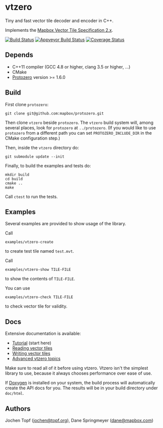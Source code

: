 # vtzero

Tiny and fast vector tile decoder and encoder in C++.

Implements the [Mapbox Vector Tile Specification 2.x](https://www.mapbox.com/vector-tiles/specification).

[![Build Status](https://travis-ci.org/mapbox/vtzero.svg?branch=master)](https://travis-ci.org/mapbox/vtzero)
[![Appveyor Build Status](https://ci.appveyor.com/api/projects/status/github/mapbox/vtzero?svg=true)](https://ci.appveyor.com/project/Mapbox/vtzero)
[![Coverage Status](https://codecov.io/gh/mapbox/vtzero/branch/master/graph/badge.svg)](https://codecov.io/gh/mapbox/vtzero)


## Depends

* C++11 compiler (GCC 4.8 or higher, clang 3.5 or higher, ...)
* CMake
* [Protozero](https://github.com/mapbox/protozero) version >= 1.6.0


## Build

First clone `protozero`:

```
git clone git@github.com:mapbox/protozero.git
```

Then clone `vtzero` beside `protozero`. The `vtzero` build system will, among
several places, look for `protozero` at `../protozero`. (If you would like to
use `protozero` from a different path you can set `PROTOZERO_INCLUDE_DIR` in
the CMake configuration step.)

Then, inside the `vtzero` directory do:

```
git submodule update --init
```

Finally, to build the examples and tests do:

```
mkdir build
cd build
cmake ..
make
```

Call `ctest` to run the tests.


## Examples

Several examples are provided to show usage of the library.

Call

    examples/vtzero-create

to create test tile named `test.mvt`.

Call

    examples/vtzero-show TILE-FILE

to show the contents of `TILE-FILE`.

You can use

    examples/vtzero-check TILE-FILE

to check vector tile for validity.


## Docs

Extensive documentation is available:
* [Tutorial](doc/tutorial.md) (start here)
* [Reading vector tiles](doc/reading.md)
* [Writing vector tiles](doc/writing.md)
* [Advanced vtzero topics](doc/advanced.md)

Make sure to read all of it before using vtzero. Vtzero isn't the simplest
library to use, because it always chooses performance over ease of use.

If [Doxygen](http://www.stack.nl/~dimitri/doxygen/) is installed on your
system, the build process will automatically create the API docs for you.
The results will be in your build directory under `doc/html`.


## Authors

Jochen Topf (jochen@topf.org),
Dane Springmeyer (dane@mapbox.com)

